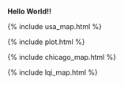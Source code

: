 

**Hello World!!**

{% include usa_map.html %}

{% include plot.html %}

{% include chicago_map.html %}

{% include lqi_map.html %}
